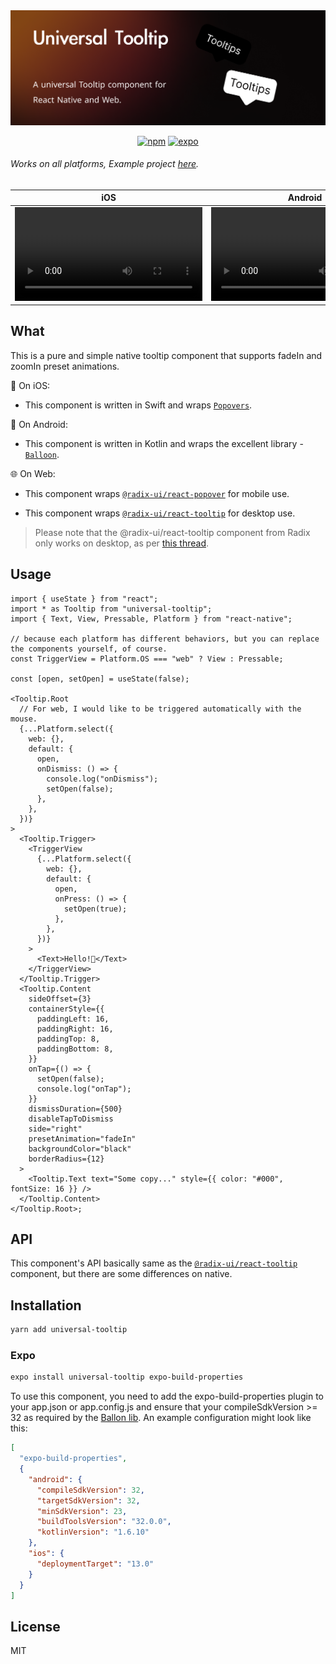 <div align="center">

<img src="./assets/cover.png" /> 
  
[![npm](https://img.shields.io/npm/l/universal-tooltip?style=flat-square)](https://www.npmjs.com/package/universal-tooltip) [![expo](https://img.shields.io/badge/Runs%20with%20Expo-4630EB.svg?style=flat-square&logo=EXPO&labelColor=f3f3f3&logoColor=000)](https://expo.io/)

</div>

###### Works on all platforms, Example project [here](https://github.com/alantoa/universal-tooltip/tree/main/example).

| iOS | Android | Web |
| - | - | - |
| <video src="https://user-images.githubusercontent.com/37520667/264635061-2e9deb58-5141-46f7-99b4-34547972ab6f.mp4" /> | <video src="https://user-images.githubusercontent.com/37520667/264636954-c2471a5c-3f28-4a53-8dac-eb9d97a51ebd.mp4" /> | <video src="https://user-images.githubusercontent.com/37520667/264636470-f2198e04-a6a2-48b7-bd64-45763f48f947.mp4" /> |
 


## What

This is a pure and simple native tooltip component that supports fadeIn and zoomIn preset animations.

🍎 On iOS:

- This component is written in Swift and wraps [`Popovers`](https://github.com/aheze/Popovers).

🤖️ On Android:

- This component is written in Kotlin and wraps the excellent library - [`Balloon`](https://github.com/skydoves/Balloon).

🌐 On Web:

- This component wraps [`@radix-ui/react-popover`](https://www.radix-ui.com/docs/primitives/components/popover) for mobile use.

- This component wraps [`@radix-ui/react-tooltip`](https://www.radix-ui.com/docs/primitives/components/popover) for desktop use.

> Please note that the @radix-ui/react-tooltip component from Radix only works on desktop, as per [this thread](https://github.com/radix-ui/primitives/issues/955#issuecomment-960610209).

## Usage

```tsx
import { useState } from "react";
import * as Tooltip from "universal-tooltip";
import { Text, View, Pressable, Platform } from "react-native";

// because each platform has different behaviors, but you can replace the components yourself, of course.
const TriggerView = Platform.OS === "web" ? View : Pressable;

const [open, setOpen] = useState(false);

<Tooltip.Root
  // For web, I would like to be triggered automatically with the mouse.
  {...Platform.select({
    web: {},
    default: {
      open,
      onDismiss: () => {
        console.log("onDismiss");
        setOpen(false);
      },
    },
  })}
>
  <Tooltip.Trigger>
    <TriggerView
      {...Platform.select({
        web: {},
        default: {
          open,
          onPress: () => {
            setOpen(true);
          },
        },
      })}
    >
      <Text>Hello!👋</Text>
    </TriggerView>
  </Tooltip.Trigger>
  <Tooltip.Content
    sideOffset={3}
    containerStyle={{
      paddingLeft: 16,
      paddingRight: 16,
      paddingTop: 8,
      paddingBottom: 8,
    }}
    onTap={() => {
      setOpen(false);
      console.log("onTap");
    }}
    dismissDuration={500}
    disableTapToDismiss
    side="right"
    presetAnimation="fadeIn"
    backgroundColor="black"
    borderRadius={12}
  >
    <Tooltip.Text text="Some copy..." style={{ color: "#000", fontSize: 16 }} />
  </Tooltip.Content>
</Tooltip.Root>;
```

## API

This component's API basically same as the [`@radix-ui/react-tooltip`](https://www.radix-ui.com/docs/primitives/components/popover) component, but there are some differences on native.

## Installation

```sh
yarn add universal-tooltip
```

### Expo

```sh
expo install universal-tooltip expo-build-properties
```

To use this component, you need to add the expo-build-properties plugin to your app.json or app.config.js and ensure that your compileSdkVersion >= 32 as required by the [Ballon lib](https://github.com/skydoves/Balloon). An example configuration might look like this:

```json
[
  "expo-build-properties",
  {
    "android": {
      "compileSdkVersion": 32,
      "targetSdkVersion": 32,
      "minSdkVersion": 23,
      "buildToolsVersion": "32.0.0",
      "kotlinVersion": "1.6.10"
    },
    "ios": {
      "deploymentTarget": "13.0"
    }
  }
]
```

## License

MIT
